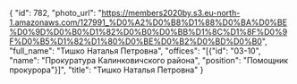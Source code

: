 {
    "id": 782,
    "photo_url": "https://members2020by.s3.eu-north-1.amazonaws.com/127991_%D0%A2%D0%B8%D1%88%D0%BA%D0%BE%D0%9D%D0%B0%D1%82%D0%B0%D0%BB%D1%8C%D1%8F%D0%9F%D0%B5%D1%82%D1%80%D0%BE%D0%B2%D0%BD%D0%B0",
    "full_name": "Тишко Наталья Петровна",
    "offices": "[{\"id\": \"03-10\", \"name\": \"Прокуратура Калинковичского района\", \"position\": \"Помощник прокурора\"}]",
    "title": "Тишко Наталья Петровна"
}